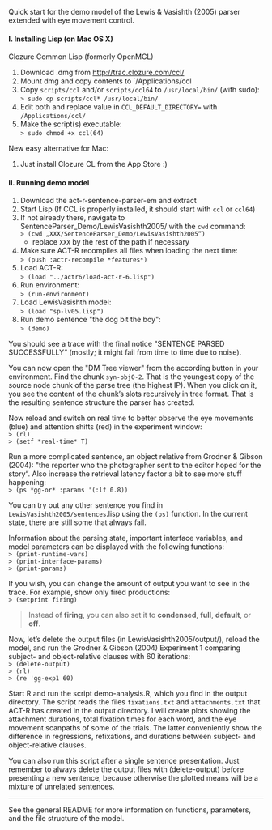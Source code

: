 Quick start for the demo model of the Lewis & Vasishth (2005) parser extended with eye movement control.


#### I. Installing Lisp (on Mac OS X)

Clozure Common Lisp (formerly OpenMCL)

 1. Download .dmg from http://trac.clozure.com/ccl/
 2. Mount dmg and copy contents to `/Applications/ccl
 3. Copy `scripts/ccl` and/or `scripts/ccl64` to `/usr/local/bin/` (with sudo):  
   `> sudo cp scripts/ccl* /usr/local/bin/`  
 4. Edit both and replace value in `CCL_DEFAULT_DIRECTORY=` with `/Applications/ccl/`
 5. Make the script(s) executable:  
   `> sudo chmod +x ccl(64)`  

New easy alternative for Mac:
 1. Just install Clozure CL from the App Store :)


#### II. Running demo model

 1. Download the act-r-sentence-parser-em and extract
 2. Start Lisp (If CCL is properly installed, it should start with `ccl` or `ccl64`)
 3. If not already there, navigate to SentenceParser_Demo/LewisVasishth2005/ with the `cwd` command:  
   `> (cwd „XXX/SentenceParser_Demo/LewisVasishth2005“)`
    - replace `XXX` by the rest of the path if necessary
 4. Make sure ACT-R recompiles all files when loading the next time:  
   `> (push :actr-recompile *features*)`  
 5. Load ACT-R:  
   `> (load "../actr6/load-act-r-6.lisp")`  
 6. Run environment:  
   `> (run-environment)`  
 7. Load LewisVasishth model:  
   `> (load "sp-lv05.lisp")`  
 8. Run demo sentence "the dog bit the boy":  
   `> (demo)`  


You should see a trace with the final notice "SENTENCE PARSED SUCCESSFULLY“ (mostly; it might fail from time to time due to noise).

You can now open the "DM Tree viewer" from the according button in your environment. Find the chunk `syn-obj0-2`. That is the youngest copy of the source node chunk of the parse tree (the highest IP). When you click on it, you see the content of the chunk’s slots recursively in tree format. That is the resulting sentence structure the parser has created.

Now reload and switch on real time to better observe the eye movements (blue) and attention shifts (red) in the experiment window:  
`> (rl)`  
`> (setf *real-time* T)`  

Run a more complicated sentence, an object relative from Grodner & Gibson (2004): "the reporter who the photographer sent to the editor hoped for the story“. Also increase the retrieval latency factor a bit to see more stuff happening:  
`> (ps *gg-or* :params '(:lf 0.8))` 

You can try out any other sentence you find in `LewisVasishth2005/sentences`.lisp using the `(ps)` function. In the current state, there are still some that always fail.

Information about the parsing state, important interface variables, and model parameters can be displayed with the following functions:  
`> (print-runtime-vars)`  
`> (print-interface-params)`  
`> (print-params)`  

If you wish, you can change the amount of output you want to see in the trace. For example, show only fired productions:  
`> (setprint firing)`  
> Instead of **firing**, you can also set it to **condensed**, **full**, **default**, or **off**.

Now, let’s delete the output files (in LewisVasishth2005/output/), reload the model, and run the Grodner & Gibson (2004) Experiment 1 comparing subject- and object-relative clauses with 60 iterations:  
`> (delete-output)`  
`> (rl)`  
`> (re 'gg-exp1 60)`  

Start R and run the script demo-analysis.R, which you find in the output directory.
The script reads the files `fixations.txt` and `attachments.txt` that ACT-R has created in the output directory. I will create plots showing the attachment durations, total fixation times for each word, and the eye movement scanpaths of some of the trials. The latter conveniently show the difference in regressions, refixations, and durations between subject- and object-relative clauses.

You can also run this script after a single sentence presentation. Just remember to always delete the output files with (delete-output) before presenting a new sentence, because otherwise the plotted means will be a mixture of unrelated sentences.

---

See the general README for more information on functions, parameters, and the file structure of the model.







 


